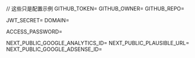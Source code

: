// 这些只是配置示例
GITHUB_TOKEN=
GITHUB_OWNER=
GITHUB_REPO=

JWT_SECRET=
DOMAIN=

ACCESS_PASSWORD=

NEXT_PUBLIC_GOOGLE_ANALYTICS_ID=
NEXT_PUBLIC_PLAUSIBLE_URL=
NEXT_PUBLIC_GOOGLE_ADSENSE_ID=